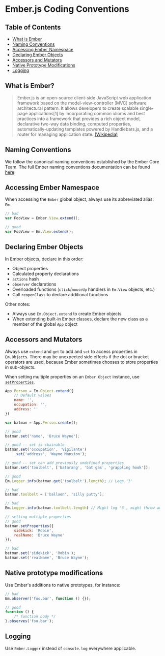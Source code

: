 # Ember.js Coding Conventions

## Table of Contents
* [What is Ember](#what-is-ember)
* [Naming Conventions](#naming-conventions)
* [Accessing Ember Namespace](#accessing-ember-namespace)
* [Declaring Ember Objects](#declaring-ember-objects)
* [Accessors and Mutators](#accessors-and-mutators)
* [Native Prototype Modifications](#native-prototype-modifications)
* [Logging](#logging)

## What is Ember?
> Ember.js is an open-source client-side JavaScript web application framework based on the model-view-controller (MVC) software architectural pattern. It allows developers to create scalable single-page applications[1] by incorporating common idioms and best practices into a framework that provides a rich object model, declarative two-way data binding, computed properties, automatically-updating templates powered by Handlebars.js, and a router for managing application state. [(Wikipedia)](https://docs.google.com/a/wikia-inc.com/document/d/1c2o5ewMOkHFwrNrQy60bo20a0zO3E-tqNWQ6fiU2NC8/edit#)

## Naming Conventions
We follow the canonical naming conventions established by the Ember Core Team. The full Ember naming conventions documentation can be found [here](http://emberjs.com/guides/concepts/naming-conventions/).

## Accessing Ember Namespace
When accessing the `Ember` global object, always use its abbreviated alias: `Em`.

```javascript
// bad
var FooView = Ember.View.extend();

// good
var FooView = Em.View.extend();
```

## Declaring Ember Objects
In Ember objects, declare in this order:
* Object properties
* Calculated property declarations
* `actions` hash
* `observer` declarations
* Overloaded functions (`click`/`mouseUp` handlers in `Em.View` objects, etc.)
* Call `reopenClass` to declare additional functions

Other notes:
* Always use `Em.Object.extend` to create Ember objects
* When extending built-in Ember classes, declare the new class as a member of the global `App` object

## Accessors and Mutators
Always use `extend` and `get` to add and `set` to access properties in `Em.Object`s. There may be unexpected side effects if the dot or bracket operators are used, because Ember sometimes chooses to store properties in sub-objects.

When setting multiple properties on an `Ember.Object` instance, use [`setProperties`](http://emberjs.com/api/classes/Ember.Object.html#method_setProperties).

```javascript
App.Person = Em.Object.extend({
	// Default values
	name: '',
	occupation: '',
	address: ''
})

var batman = App.Person.create();

// good
batman.set('name', 'Bruce Wayne');

// good -- set is chainable
batman.set('occupation', 'Vigilante')
	.set('address', 'Wayne Mansion');

// good -- set can add previously undefined properties
batman.set('toolbelt', ['batarang', 'bat gas', 'grappling hook']);

// good
Em.Logger.info(batman.get('toolbelt').length); // Logs '3'

// bad
batman.toolbelt = ['balloon', 'silly putty'];

// bad
Em.Logger.info(batman.toolbelt.length) // Might log '3', might throw an error

// setting multiple properties
// good
batman.setProperties({
	sidekick: 'Robin',
	realName: 'Bruce Wayne'
});

// bad
batman.set('sidekick', 'Robin');
batman.set('realName', 'Bruce Wayne');
```

## Native prototype modifications
Use Ember's additions to native prototypes, for instance:

```javascript
// bad
Em.observer('foo.bar', function () {});

// good
function () {
	/* function body */
}.observes('foo.bar');
```

## Logging
Use `Ember.Logger` instead of `console.log` everywhere applicable.
